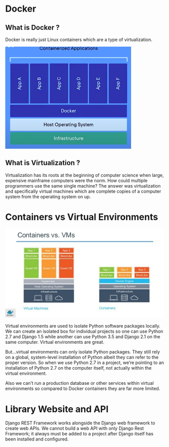 # Docker 

## What is Docker ? 

Docker is really just Linux containers which are a type of virtualization.

![](docker.png)


## What is Virtualization ?
Virtualization has its roots at the beginning of computer science when large, expensive mainframe computers were the norm. How could multiple programmers use the same single machine? The answer was virtualization and specifically virtual machines which are complete copies of a computer system from the operating system on up.


# Containers vs Virtual Environments
![](docker.jpg)



Virtual environments are used to isolate Python software packages locally. We can create an isolated box for individual projects so one can use Python 2.7 and Django 1.5 while another can use Python 3.5 and Django 2.1 on the same computer. Virtual environments are great.

But…virtual environments can only isolate Python packages. They still rely on a global, system-level installation of Python albeit they can refer to the proper version. So when we use Python 2.7 in a project, we’re pointing to an installation of Python 2.7 on the computer itself, not actually within the virtual environment.

Also we can’t run a production database or other services within virtual environments so compared to Docker containers they are far more limited.



# Library Website and API

Django REST Framework works alongside the Django web framework to create web APIs. We cannot build a web API with only Django Rest Framework; it always must be added to a project after Django itself has been installed and configured.